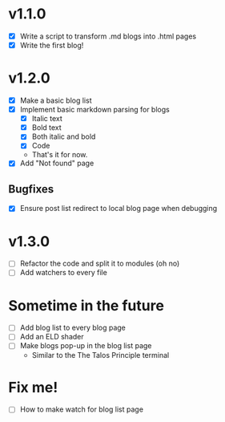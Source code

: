 # v1.1.0
- [x] Write a script to transform .md blogs into .html pages
- [x] Write the first blog!

# v1.2.0
- [x] Make a basic blog list
- [x] Implement basic markdown parsing for blogs
    - [x] Italic text
    - [x] Bold text
    - [x] Both italic and bold
    - [x] Code
    - That's it for now.
- [x] Add "Not found" page
## Bugfixes
- [x] Ensure post list redirect to local blog page when debugging

# v1.3.0
- [ ] Refactor the code and split it to modules (oh no)
- [ ] Add watchers to every file

# Sometime in the future
- [ ] Add blog list to every blog page
- [ ] Add an ELD shader 
- [ ] Make blogs pop-up in the blog list page
    - Similar to the The Talos Principle terminal

# Fix me!
- [ ] How to make watch for blog list page
